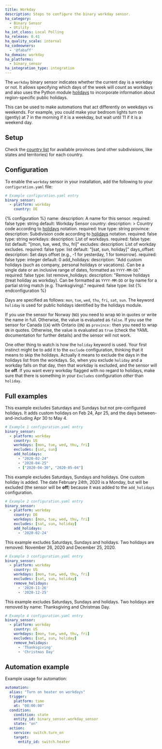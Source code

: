 ```yaml
---
title: Workday
description: Steps to configure the binary workday sensor.
ha_category:
  - Binary Sensor
  - Utility
ha_iot_class: Local Polling
ha_release: 0.41
ha_quality_scale: internal
ha_codeowners:
  - '@fabaff'
ha_domain: workday
ha_platforms:
  - binary_sensor
ha_integration_type: integration
---
```


The `workday` binary sensor indicates whether the current day is a workday or not. It allows specifying which days of the week will count as workdays and also
uses the Python module [holidays](https://pypi.python.org/pypi/holidays) to incorporate information about region-specific public holidays. 

This can be used to make automations that act differently on weekdays vs weekends. For example, you could make your bedroom lights turn on (gently) at 7 in the morning if it is a weekday, but wait until 11 if it is a weekend day.

## Setup

Check the [country list](https://github.com/dr-prodigy/python-holidays#available-countries) for available provinces (and other subdivisions, like states and territories) for each country.

## Configuration
To enable the `workday` sensor in your installation, add the following to your `configuration.yaml` file:

```yaml
# Example configuration.yaml entry
binary_sensor:
  - platform: workday
    country: DE
```

{% configuration %}
name:
  description: A name for this sensor.
  required: false
  type: string
  default: Workday Sensor
country:
  description: >
    Country code according to [holidays](https://pypi.org/project/holidays/) notation.
  required: true
  type: string
province:
  description: Subdivision code according to [holidays](https://pypi.org/project/holidays/) notation.
  required: false
  type: string
workdays:
  description: List of workdays.
  required: false
  type: list
  default: "[mon, tue, wed, thu, fri]"
excludes:
  description: List of workday excludes.
  required: false
  type: list
  default: "[sat, sun, holiday]"
days_offset:
  description: Set days offset (e.g., -1 for yesterday, 1 for tomorrow).
  required: false
  type: integer
  default: 0
add_holidays:
  description: "Add custom holidays (such as company, personal holidays or vacations). Can be a single date or an inclusive range of dates, formatted as `YYYY-MM-DD`."
  required: false
  type: list
remove_holidays:
  description: "Remove holidays (treat holiday as workday). Can be formatted as `YYYY-MM-DD` or by name for a partial string match (e.g. Thanksgiving)."
  required: false
  type: list
{% endconfiguration %}

Days are specified as follows: `mon`, `tue`, `wed`, `thu`, `fri`, `sat`, `sun`.
The keyword `holiday` is used for public holidays identified by the holidays module.

<div class='note warning'>

If you use the sensor for Norway (`NO`) you need to wrap `NO` in quotes or write the name in full.
Otherwise, the value is evaluated as `false`.
If you use the sensor for Canada (`CA`) with Ontario (`ON`) as `province:` then you need to wrap `ON` in quotes.
Otherwise, the value is evaluated as `true` (check the YAML documentation for further details) and the sensor will not work.

One other thing to watch is how the `holiday` keyword is used. Your first instinct might be to add it to the `exclude` configuration, thinking that it means to skip the holidays. Actually it means to exclude the days in the holidays list from the workdays. So, when you exclude `holiday` and a workday falls on that day, then that workday is excluded, and the sensor will be **off**. If you want every workday flagged with no regard to holidays, make sure that there is something in your `Excludes` configuration _other_ than `holiday`.

</div>

## Full examples

This example excludes Saturdays and Sundays but not pre-configured holidays. It adds custom holidays on Feb 24, Apr 25, and the days between-and-including Apr 30 to May 4.

```yaml
# Example 1 configuration.yaml entry
binary_sensor:
  - platform: workday
    country: US
    workdays: [mon, tue, wed, thu, fri]
    excludes: [sat, sun]
    add_holidays:
      - "2020-02-24"
      - "2020-04-25"
      - ["2020-04-30", "2020-05-04"]
```

This example excludes Saturdays, Sundays and holidays. One custom holiday is added.
The date February 24th, 2020 is a Monday, but will be excluded (the sensor will be **off**) because it was added to the `add_holidays` configuration.

```yaml
# Example 2 configuration.yaml entry
binary_sensor:
  - platform: workday
    country: DE
    workdays: [mon, tue, wed, thu, fri]
    excludes: [sat, sun, holiday]
    add_holidays:
      - '2020-02-24'
```

This example excludes Saturdays, Sundays and holidays. Two holidays are removed: November 26, 2020 and December 25, 2020.

```yaml
# Example 3 configuration.yaml entry
binary_sensor:
  - platform: workday
    country: US
    workdays: [mon, tue, wed, thu, fri]
    excludes: [sat, sun, holiday]
    remove_holidays:
      - '2020-11-26'
      - '2020-12-25'
```

This example excludes Saturdays, Sundays and holidays. Two holidays are removed by name: Thanksgiving and Christmas Day.

```yaml
# Example 4 configuration.yaml entry
binary_sensor:
  - platform: workday
    country: US
    workdays: [mon, tue, wed, thu, fri]
    excludes: [sat, sun, holiday]
    remove_holidays:
      - 'Thanksgiving'
      - 'Christmas Day'
```

## Automation example

Example usage for automation:

```yaml
automation:
  alias: "Turn on heater on workdays"
  trigger:
    platform: time
    at: "08:00:00"
  condition:
    condition: state
    entity_id: binary_sensor.workday_sensor
    state: "on"
  action:
    service: switch.turn_on
    target:
      entity_id: switch.heater
```
